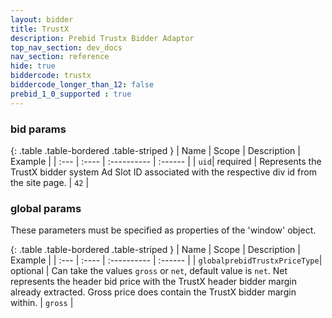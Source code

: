 ```yaml
---
layout: bidder
title: TrustX
description: Prebid Trustx Bidder Adaptor
top_nav_section: dev_docs
nav_section: reference
hide: true
biddercode: trustx
biddercode_longer_than_12: false
prebid_1_0_supported : true
---
```



### bid params

{: .table .table-bordered .table-striped }
| Name | Scope    | Description                                                                                              | Example |
| :--- | :----    | :----------                                                                                              | :------ |
| `uid`| required | Represents the TrustX bidder system Ad Slot ID associated with the respective div id from the site page. | `42`    |

### global params

These parameters must be specified as properties of the 'window' object.

{: .table .table-bordered .table-striped }
| Name | Scope    | Description                                                                                                                                                                                                                   | Example |
| :--- | :----    | :----------                                                                                                                                                                                                                   | :------ |
| `globalprebidTrustxPriceType`| optional | Can take the values `gross` or `net`, default value is `net`. Net represents the header bid price with the TrustX header bidder margin already extracted. Gross price does contain the TrustX bidder margin within. | `gross` |
